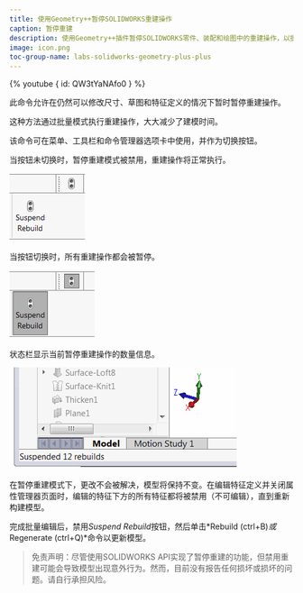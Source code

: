 ```yaml
---
title: 使用Geometry++暂停SOLIDWORKS重建操作
caption: 暂停重建
description: 使用Geometry++插件暂停SOLIDWORKS零件、装配和绘图中的重建操作，以批量重建以提高性能
image: icon.png
toc-group-name: labs-solidworks-geometry-plus-plus
---
```

{% youtube { id: QW3tYaNAfo0 } %}

此命令允许在仍然可以修改尺寸、草图和特征定义的情况下暂时暂停重建操作。

这种方法通过批量模式执行重建操作，大大减少了建模时间。

该命令可在菜单、工具栏和命令管理器选项卡中使用，并作为切换按钮。

当按钮未切换时，暂停重建模式被禁用，重建操作将正常执行。

![工具栏和命令管理器中的暂停重建命令](not-suspended-buttons-state.png)

当按钮切换时，所有重建操作都会被暂停。

![启用暂停重建](suspended-buttons-state.png)

状态栏显示当前暂停重建操作的数量信息。

![状态栏中的暂停重建数量](status-bar-message.png)

在暂停重建模式下，更改不会被解决，模型将保持不变。在编辑特征定义并关闭属性管理器页面时，编辑的特征下方的所有特征都将被禁用（不可编辑），直到重新构建模型。

完成批量编辑后，禁用*Suspend Rebuild*按钮，然后单击*Rebuild (ctrl+B)*或*Regenerate (ctrl+Q)*命令以更新模型。

> 免责声明：尽管使用SOLIDWORKS API实现了暂停重建的功能，但禁用重建可能会导致模型出现意外行为。然而，目前没有报告任何损坏或损坏的问题。请自行承担风险。